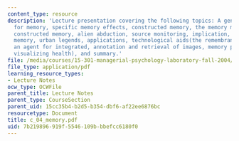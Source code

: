 ```yaml
---
content_type: resource
description: 'Lecture presentation covering the following topics: A general framework
  for memory, specific memory effects, constructed memory, the memory myth, evidence,
  constructed memory, alien abduction, source monitoring, implication, organizational
  memory, urban legends, applications, technological aids(the remembrance agent, ARIA:
  an agent for integrated, annotation and retrieval of images, memory prosthesis,
  visualizing health), and summary.'
file: /media/courses/15-301-managerial-psychology-laboratory-fall-2004/7b219896919f5546109bbbefcc6180f0_c_04_memory.pdf
file_type: application/pdf
learning_resource_types:
- Lecture Notes
ocw_type: OCWFile
parent_title: Lecture Notes
parent_type: CourseSection
parent_uid: 15cc35b4-b2d5-b354-dbf6-af22ee6876bc
resourcetype: Document
title: c_04_memory.pdf
uid: 7b219896-919f-5546-109b-bbefcc6180f0
---
```

